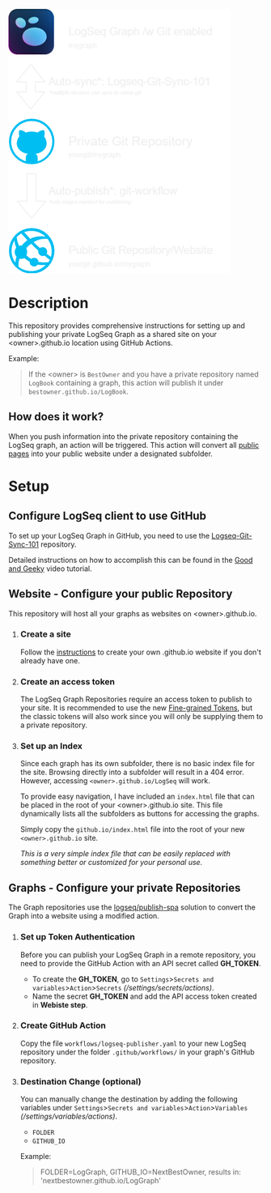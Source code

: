 ![alt text](logseq.png)

# Description

This repository provides comprehensive instructions for setting up and publishing your private LogSeq Graph as a shared site on your \<owner\>.github.io location using GitHub Actions.

Example:
> If the \<owner\> is `BestOwner` and you have a private repository named `LogBook` containing a graph, this action will publish it under `bestowner.github.io/LogBook`.

## How does it work?

When you push information into the private repository containing the LogSeq graph, an action will be triggered. This action will convert all [public pages](https://docs.logseq.com/#/page/publishing%20(desktop%20app%20only)?anchor=ls-block-650b2586-475f-42d2-9473-5553f6901713) into your public website under a designated subfolder.

# Setup

## Configure LogSeq client to use GitHub
To set up your LogSeq Graph in GitHub, you need to use the [Logseq-Git-Sync-101](https://github.com/CharlesChiuGit/Logseq-Git-Sync-101) repository.

Detailed instructions on how to accomplish this can be found in the [Good and Geeky](https://www.youtube.com/watch?v=c2HrdSOoVD8&t=1s) video tutorial.

## Website - Configure your public Repository

This repository will host all your graphs as websites on \<owner\>.github.io.

1. ### Create a site
   Follow the [instructions](https://docs.github.com/en/pages/quickstart) to create your own .github.io website if you don't already have one.

2. ### Create an access token
   The LogSeq Graph Repositories require an access token to publish to your site. It is recommended to use the new [Fine-grained Tokens](https://docs.github.com/en/authentication/keeping-your-account-and-data-secure/managing-your-personal-access-tokens), but the classic tokens will also work since you will only be supplying them to a private repository.

3. ### Set up an Index
   Since each graph has its own subfolder, there is no basic index file for the site. Browsing directly into a subfolder will result in a 404 error. However, accessing `<owner>.github.io/LogSeq` will work.

   To provide easy navigation, I have included an `index.html` file that can be placed in the root of your \<owner\>.github.io site. This file dynamically lists all the subfolders as buttons for accessing the graphs.

   Simply copy the `github.io/index.html` file into the root of your new `<owner>.github.io` site.

   *This is a very simple index file that can be easily replaced with something better or customized for your personal use.*

## Graphs - Configure your private Repositories

The Graph repositories use the [logseq/publish-spa](https://github.com/logseq/publish-spa) solution to convert the Graph into a website using a modified action.

1. ### Set up Token Authentication
   Before you can publish your LogSeq Graph in a remote repository, you need to provide the GitHub Action with an API secret called **GH_TOKEN**.
   - To create the **GH_TOKEN**, go to `Settings`>`Secrets and variables`>`Action`>`Secrets` *(/settings/secrets/actions)*.
   - Name the secret **GH_TOKEN** and add the API access token created in **Webiste step**.

2. ### Create GitHub Action
   Copy the file `workflows/logseq-publisher.yaml` to your new LogSeq repository under the folder `.github/workflows/` in your graph's GitHub repository.

3. ### Destination Change (optional)
   You can manually change the destination by adding the following variables under `Settings`>`Secrets and variables`>`Action`>`Variables` *(/settings/variables/actions)*.
   - `FOLDER`
   - `GITHUB_IO`

   Example:
   > FOLDER=LogGraph, GITHUB_IO=NextBestOwner, results in: 'nextbestowner.github.io/LogGraph'
